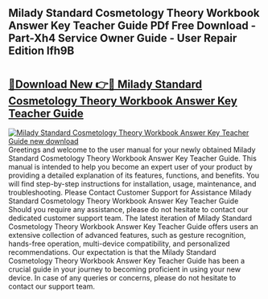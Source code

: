 ## Milady Standard Cosmetology Theory Workbook Answer Key Teacher Guide PDf Free Download - Part-Xh4 Service Owner Guide - User Repair Edition lfh9B

# <h2><a href="http://bc51792.oget.top/?id=Milady+Standard+Cosmetology+Theory+Workbook+Answer+Key+Teacher+Guide">🔗Download New 👉🔴 Milady Standard Cosmetology Theory Workbook Answer Key Teacher Guide</a></h2>

[![Milady Standard Cosmetology Theory Workbook Answer Key Teacher Guide new download](https://i.imgur.com/5g1atiW.png)](http://bc51792.oget.top/?id=Milady+Standard+Cosmetology+Theory+Workbook+Answer+Key+Teacher+Guide)
Greetings and welcome to the user manual for your newly obtained Milady Standard Cosmetology Theory Workbook Answer Key Teacher Guide. This manual is intended to help you become an expert user of your product by providing a detailed explanation of its features, functions, and benefits. You will find step-by-step instructions for installation, usage, maintenance, and troubleshooting. Please Contact Customer Support for Assistance Milady Standard Cosmetology Theory Workbook Answer Key Teacher Guide Should you require any assistance, please do not hesitate to contact our dedicated customer support team. The latest iteration of Milady Standard Cosmetology Theory Workbook Answer Key Teacher Guide offers users an extensive collection of advanced features, such as gesture recognition, hands-free operation, multi-device compatibility, and personalized recommendations. Our expectation is that the Milady Standard Cosmetology Theory Workbook Answer Key Teacher Guide has been a crucial guide in your journey to becoming proficient in using your new device. In case of any queries or concerns, please do not hesitate to contact our support team.
